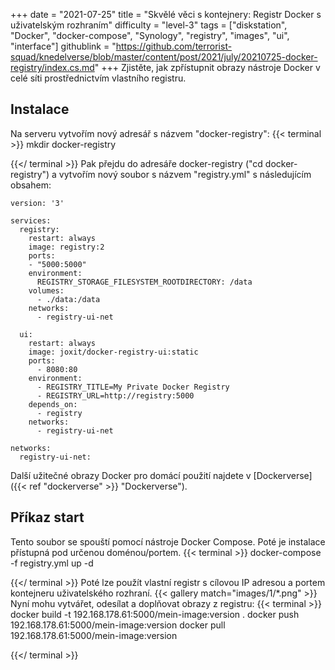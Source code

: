+++
date = "2021-07-25"
title = "Skvělé věci s kontejnery: Registr Docker s uživatelským rozhraním"
difficulty = "level-3"
tags = ["diskstation", "Docker", "docker-compose", "Synology", "registry", "images", "ui", "interface"]
githublink = "https://github.com/terrorist-squad/knedelverse/blob/master/content/post/2021/july/20210725-docker-registry/index.cs.md"
+++
Zjistěte, jak zpřístupnit obrazy nástroje Docker v celé síti prostřednictvím vlastního registru.
## Instalace
Na serveru vytvořím nový adresář s názvem "docker-registry":
{{< terminal >}}
mkdir docker-registry

{{</ terminal >}}
Pak přejdu do adresáře docker-registry ("cd docker-registry") a vytvořím nový soubor s názvem "registry.yml" s následujícím obsahem:
```
version: '3'

services:
  registry:
    restart: always
    image: registry:2
    ports:
    - "5000:5000"
    environment:
      REGISTRY_STORAGE_FILESYSTEM_ROOTDIRECTORY: /data
    volumes:
      - ./data:/data
    networks:
      - registry-ui-net

  ui:
    restart: always
    image: joxit/docker-registry-ui:static
    ports:
      - 8080:80
    environment:
      - REGISTRY_TITLE=My Private Docker Registry
      - REGISTRY_URL=http://registry:5000
    depends_on:
      - registry
    networks:
      - registry-ui-net

networks:
  registry-ui-net:

```
Další užitečné obrazy Docker pro domácí použití najdete v [Dockerverse]({{< ref "dockerverse" >}} "Dockerverse").
## Příkaz start
Tento soubor se spouští pomocí nástroje Docker Compose. Poté je instalace přístupná pod určenou doménou/portem.
{{< terminal >}}
docker-compose -f registry.yml up -d

{{</ terminal >}}
Poté lze použít vlastní registr s cílovou IP adresou a portem kontejneru uživatelského rozhraní.
{{< gallery match="images/1/*.png" >}}
Nyní mohu vytvářet, odesílat a doplňovat obrazy z registru:
{{< terminal >}}
docker build -t 192.168.178.61:5000/mein-image:version .
docker push 192.168.178.61:5000/mein-image:version
docker pull 192.168.178.61:5000/mein-image:version

{{</ terminal >}}
